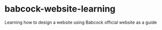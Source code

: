 # babcock-website-learning
Learning how to design a website using Babcock official website as a guide
